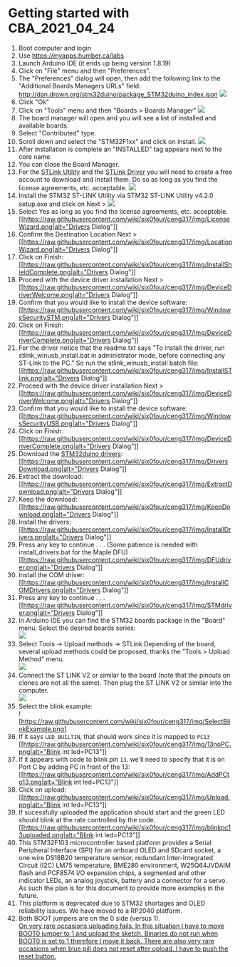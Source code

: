 # Getting started with CBA_2021_04_24
1. Boot computer and login
2. Use https://myapps.humber.ca/labs
3. Launch Arduino IDE (it ends up being version 1.8.19)
4. Click on "File" menu and then "Preferences".
5. The "Preferences" dialog will open, then add the following link to the "Additional Boards Managers URLs" field:
   http://dan.drown.org/stm32duino/package_STM32duino_index.json
    ![](https://raw.githubusercontent.com/wiki/six0four/ceng317/img/BoardDanjson.png)
6. Click "Ok"
7. Click on "Tools" menu and then "Boards > Boards Manager"
    ![](https://raw.githubusercontent.com/wiki/six0four/ceng317/img/menu_bm.png)
8. The board manager will open and you will see a list of installed and available boards.
9. Select "Contributed" type.
10. Scroll down and select the "STM32F1xx" and click on install.
    ![](https://raw.githubusercontent.com/wiki/six0four/ceng317/img/ContributedSTM32F1xx.png)
12. After installation is complete an "INSTALLED" tag appears next to the core name.
13. You can close the Board Manager.
14. For the [STLink Utility](https://www.st.com/content/st_com/en/products/development-tools/software-development-tools/stm32-software-development-tools/stm32-programmers/stsw-link004.html) and the [STLink Driver](https://www.st.com/content/st_com/en/products/development-tools/software-development-tools/stm32-software-development-tools/stm32-utilities/stsw-link009.html) you will need to create a free account to download and install them. Do so as long as you find the license agreements, etc. acceptable.
    ![](https://raw.githubusercontent.com/wiki/six0four/ceng317/img/CreateAccount.png)
16. Install the STM32 ST-LINK Utility via STM32 ST-LINK Utility v4.2.0 setup.exe and click on Next >
    ![](https://raw.githubusercontent.com/wiki/six0four/ceng317/img/WelcomeWizard.png)
18. Select Yes as long as you find the license agreements, etc. acceptable.   
[[https://raw.githubusercontent.com/wiki/six0four/ceng317/img/LicenseWizard.png|alt="Drivers Dialog"]]
24. Confirm the Destination Location Next >   
[[https://raw.githubusercontent.com/wiki/six0four/ceng317/img/LocationWizard.png|alt="Drivers Dialog"]]
25. Click on Finish:   
[[https://raw.githubusercontent.com/wiki/six0four/ceng317/img/InstallShieldComplete.png|alt="Drivers Dialog"]]
26. Proceed with the device driver installation Next >   
[[https://raw.githubusercontent.com/wiki/six0four/ceng317/img/DeviceDriverWelcome.png|alt="Drivers Dialog"]]
27. Confirm that you would like to install the device software:   
[[https://raw.githubusercontent.com/wiki/six0four/ceng317/img/WindowsSecuritySTM.png|alt="Drivers Dialog"]]
28. Click on Finish:   
[[https://raw.githubusercontent.com/wiki/six0four/ceng317/img/DeviceDriverComplete.png|alt="Drivers Dialog"]]
29. For the driver notice that the readme.txt says "To install the driver, run stlink_winusb_install.bat in administrator mode, before connecting any ST-Link to the PC." So run the stlink_winusb_install batch file:   
[[https://raw.githubusercontent.com/wiki/six0four/ceng317/img/InstallSTlink.png|alt="Drivers Dialog"]]
30. Proceed with the device driver installation Next >   
[[https://raw.githubusercontent.com/wiki/six0four/ceng317/img/DeviceDriverWelcome.png|alt="Drivers Dialog"]]
31. Confirm that you would like to install the device software:   
[[https://raw.githubusercontent.com/wiki/six0four/ceng317/img/WindowsSecurityUSB.png|alt="Drivers Dialog"]]
32. Click on Finish:   
[[https://raw.githubusercontent.com/wiki/six0four/ceng317/img/DeviceDriverComplete.png|alt="Drivers Dialog"]]
33. Download the [STM32duino drivers](https://github.com/rogerclarkmelbourne/Arduino_STM32/):   
[[https://raw.githubusercontent.com/wiki/six0four/ceng317/img/DriversDownload.png|alt="Drivers Dialog"]]
34. Extract the download:   
[[https://raw.githubusercontent.com/wiki/six0four/ceng317/img/ExtractDownload.png|alt="Drivers Dialog"]]
35. Keep the download:   
[[https://raw.githubusercontent.com/wiki/six0four/ceng317/img/KeepDownload.png|alt="Drivers Dialog"]]
36. Install the drivers:   
[[https://raw.githubusercontent.com/wiki/six0four/ceng317/img/InstallDrivers.png|alt="Drivers Dialog"]]
37. Press any key to continue . . .    (Some patience is needed with install_drivers.bat for the Maple DFU)   
[[https://raw.githubusercontent.com/wiki/six0four/ceng317/img/DFUdriver.png|alt="Drivers Dialog"]]
38. Install the COM driver:   
[[https://raw.githubusercontent.com/wiki/six0four/ceng317/img/InstallCOMDrivers.png|alt="Drivers Dialog"]]
39. Press any key to continue . . .    
[[https://raw.githubusercontent.com/wiki/six0four/ceng317/img/STMdriver.png|alt="Drivers Dialog"]]
49. In Arduino IDE you can find the STM32 boards package in the "Board" menu. Select the desired boards series:   
    ![](https://raw.githubusercontent.com/wiki/six0four/ceng317/img/BoardsSTM32F1xx.png)
50. Select Tools -> Upload methods -> STLink Depending of the board, several upload methods could be proposed, thanks the "Tools > Upload Method" menu.   
    ![](https://raw.githubusercontent.com/wiki/six0four/ceng317/img/UploadMethod.png)   
52. Connect the ST LINK V2 or similar to the board (note that the pinouts on clones are not all the same). Then plug the ST LINK V2 or similar into the computer.   
    ![](https://raw.githubusercontent.com/six0four/ceng317/master/images/stm32f103c8t6.jpg)   
54. Select the blink example:   
    ![https://raw.githubusercontent.com/wiki/six0four/ceng317/img/SelectBlinkExample.png]
56. If it says ```LED_BUILTIN```, that should work since it is mapped to ```PC13```   
[[https://raw.githubusercontent.com/wiki/six0four/ceng317/img/13noPC.png|alt="Blink int led=PC13"]]   
57. If it appears with code to blink pin ```13```, we'll need to specify that it is on Port C by adding PC in front of the 13:   
[[https://raw.githubusercontent.com/wiki/six0four/ceng317/img/AddPCto13.png|alt="Blink int led=PC13"]]    
58. Click on upload:    
[[https://raw.githubusercontent.com/wiki/six0four/ceng317/img/Upload.png|alt="Blink int led=PC13"]]   
59. If sucessfully uploaded the application should start and the green LED should blink at the rate controlled by the code.   
[[https://raw.githubusercontent.com/wiki/six0four/ceng317/img/blinkpc13uploaded.png|alt="Blink int led=PC13"]]  
60. This STM32F103 microcontroller based platform
provides a Serial Peripheral
Interface (SPI) for an onboard OLED and SDcard socket, a one wire
DS18B20 temperature sensor, redundant Inter-Integrated Circuit (I2C)
LM75 temperature, BME280 environment, W25Q64JVDAIM flash
and PCF8574 I/O expansion chips, a segmented and other indicator LEDs,
an analog joystick, battery and a connector for a servo. As such the plan is for this document to provide more examples in the future.
61. This platform is deprecated due to STM32 shortages and OLED reliability issues. We have moved to a RP2040 platform.
62. Both BOOT jumpers are on the 0 side (versus 1).   
[On very rare occasions uploading fails. In this situation I have to move BOOT0 jumper to 1 and upload the sketch. Binaries do not run when BOOT0 is set to 1 therefore I move it back. There are also very rare occasions when blue pill does not reset after upload. I have to push the reset button.](https://www.onetransistor.eu/2017/11/stm32-bluepill-arduino-ide.html)    
